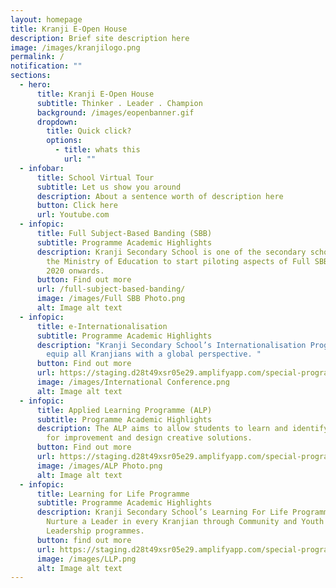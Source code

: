 ```yaml
---
layout: homepage
title: Kranji E-Open House
description: Brief site description here
image: /images/kranjilogo.png
permalink: /
notification: ""
sections:
  - hero:
      title: Kranji E-Open House
      subtitle: Thinker . Leader . Champion
      background: /images/eopenbanner.gif
      dropdown:
        title: Quick click?
        options:
          - title: whats this
            url: ""
  - infobar:
      title: School Virtual Tour
      subtitle: Let us show you around
      description: About a sentence worth of description here
      button: Click here
      url: Youtube.com
  - infopic:
      title: Full Subject-Based Banding (SBB)
      subtitle: Programme Academic Highlights
      description: Kranji Secondary School is one of the secondary schools selected by
        the Ministry of Education to start piloting aspects of Full SBB from
        2020 onwards.
      button: Find out more
      url: /full-subject-based-banding/
      image: /images/Full SBB Photo.png
      alt: Image alt text
  - infopic:
      title: e-Internationalisation
      subtitle: Programme Academic Highlights
      description: "Kranji Secondary School’s Internationalisation Programme aims to
        equip all Kranjians with a global perspective. "
      button: Find out more
      url: https://staging.d28t49xsr05e29.amplifyapp.com/special-programmes/internationalisation-programme/overview/
      image: /images/International Conference.png
      alt: Image alt text
  - infopic:
      title: Applied Learning Programme (ALP)
      subtitle: Programme Academic Highlights
      description: The ALP aims to allow students to learn and identify opportunities
        for improvement and design creative solutions.
      button: Find out more
      url: https://staging.d28t49xsr05e29.amplifyapp.com/special-programmes/applied-learning-programme/
      image: /images/ALP Photo.png
      alt: Image alt text
  - infopic:
      title: Learning for Life Programme
      subtitle: Programme Academic Highlights
      description: Kranji Secondary School’s Learning For Life Programme aspires to
        Nurture a Leader in every Kranjian through Community and Youth
        Leadership programmes.
      button: find out more
      url: https://staging.d28t49xsr05e29.amplifyapp.com/special-programmes/learning-for-life-programme/
      image: /images/LLP.png
      alt: Image alt text
---
```

